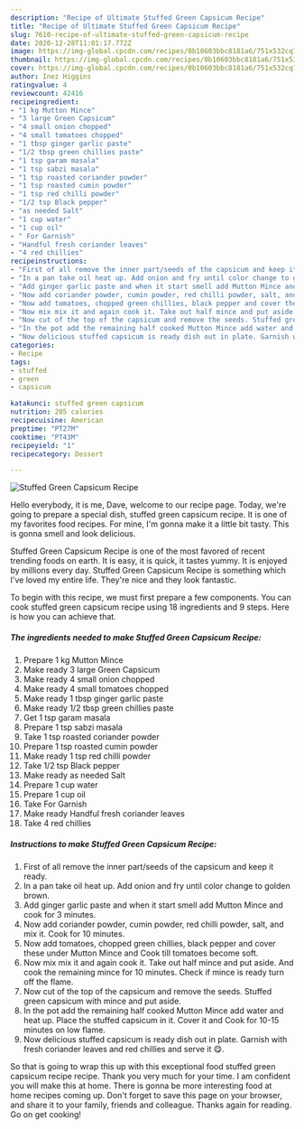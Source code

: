 ```yaml
---
description: "Recipe of Ultimate Stuffed Green Capsicum Recipe"
title: "Recipe of Ultimate Stuffed Green Capsicum Recipe"
slug: 7610-recipe-of-ultimate-stuffed-green-capsicum-recipe
date: 2020-12-28T11:01:17.772Z
image: https://img-global.cpcdn.com/recipes/0b10603bbc8181a6/751x532cq70/stuffed-green-capsicum-recipe-recipe-main-photo.jpg
thumbnail: https://img-global.cpcdn.com/recipes/0b10603bbc8181a6/751x532cq70/stuffed-green-capsicum-recipe-recipe-main-photo.jpg
cover: https://img-global.cpcdn.com/recipes/0b10603bbc8181a6/751x532cq70/stuffed-green-capsicum-recipe-recipe-main-photo.jpg
author: Inez Higgins
ratingvalue: 4
reviewcount: 42416
recipeingredient:
- "1 kg Mutton Mince"
- "3 large Green Capsicum"
- "4 small onion chopped"
- "4 small tomatoes chopped"
- "1 tbsp ginger garlic paste"
- "1/2 tbsp green chillies paste"
- "1 tsp garam masala"
- "1 tsp sabzi masala"
- "1 tsp roasted coriander powder"
- "1 tsp roasted cumin powder"
- "1 tsp red chilli powder"
- "1/2 tsp Black pepper"
- "as needed Salt"
- "1 cup water"
- "1 cup oil"
- " For Garnish"
- "Handful fresh coriander leaves"
- "4 red chillies"
recipeinstructions:
- "First of all remove the inner part/seeds of the capsicum and keep it ready."
- "In a pan take oil heat up. Add onion and fry until color change to golden brown."
- "Add ginger garlic paste and when it start smell add Mutton Mince and cook for 3 minutes."
- "Now add coriander powder, cumin powder, red chilli powder, salt, and mix it. Cook for 10 minutes."
- "Now add tomatoes, chopped green chillies, black pepper and cover these under Mutton Mince and Cook till tomatoes become soft."
- "Now mix mix it and again cook it. Take out half mince and put aside. And cook the remaining mince for 10 minutes. Check if mince is ready turn off the flame."
- "Now cut of the top of the capsicum and remove the seeds. Stuffed green capsicum with mince and put aside."
- "In the pot add the remaining half cooked Mutton Mince add water and heat up. Place the stuffed capsicum in it. Cover it and Cook for 10-15 minutes on low flame."
- "Now delicious stuffed capsicum is ready dish out in plate. Garnish with fresh coriander leaves and red chillies and serve it 😋."
categories:
- Recipe
tags:
- stuffed
- green
- capsicum

katakunci: stuffed green capsicum 
nutrition: 205 calories
recipecuisine: American
preptime: "PT27M"
cooktime: "PT43M"
recipeyield: "1"
recipecategory: Dessert

---
```



![Stuffed Green Capsicum Recipe](https://img-global.cpcdn.com/recipes/0b10603bbc8181a6/751x532cq70/stuffed-green-capsicum-recipe-recipe-main-photo.jpg)

Hello everybody, it is me, Dave, welcome to our recipe page. Today, we're going to prepare a special dish, stuffed green capsicum recipe. It is one of my favorites food recipes. For mine, I'm gonna make it a little bit tasty. This is gonna smell and look delicious.

Stuffed Green Capsicum Recipe is one of the most favored of recent trending foods on earth. It is easy, it is quick, it tastes yummy. It is enjoyed by millions every day. Stuffed Green Capsicum Recipe is something which I've loved my entire life. They're nice and they look fantastic.




To begin with this recipe, we must first prepare a few components. You can cook stuffed green capsicum recipe using 18 ingredients and 9 steps. Here is how you can achieve that.

<!--inarticleads1-->

##### The ingredients needed to make Stuffed Green Capsicum Recipe:

1. Prepare 1 kg Mutton Mince
1. Make ready 3 large Green Capsicum
1. Make ready 4 small onion chopped
1. Make ready 4 small tomatoes chopped
1. Make ready 1 tbsp ginger garlic paste
1. Make ready 1/2 tbsp green chillies paste
1. Get 1 tsp garam masala
1. Prepare 1 tsp sabzi masala
1. Take 1 tsp roasted coriander powder
1. Prepare 1 tsp roasted cumin powder
1. Make ready 1 tsp red chilli powder
1. Take 1/2 tsp Black pepper
1. Make ready as needed Salt
1. Prepare 1 cup water
1. Prepare 1 cup oil
1. Take  For Garnish
1. Make ready Handful fresh coriander leaves
1. Take 4 red chillies




<!--inarticleads2-->

##### Instructions to make Stuffed Green Capsicum Recipe:

1. First of all remove the inner part/seeds of the capsicum and keep it ready.
1. In a pan take oil heat up. Add onion and fry until color change to golden brown.
1. Add ginger garlic paste and when it start smell add Mutton Mince and cook for 3 minutes.
1. Now add coriander powder, cumin powder, red chilli powder, salt, and mix it. Cook for 10 minutes.
1. Now add tomatoes, chopped green chillies, black pepper and cover these under Mutton Mince and Cook till tomatoes become soft.
1. Now mix mix it and again cook it. Take out half mince and put aside. And cook the remaining mince for 10 minutes. Check if mince is ready turn off the flame.
1. Now cut of the top of the capsicum and remove the seeds. Stuffed green capsicum with mince and put aside.
1. In the pot add the remaining half cooked Mutton Mince add water and heat up. Place the stuffed capsicum in it. Cover it and Cook for 10-15 minutes on low flame.
1. Now delicious stuffed capsicum is ready dish out in plate. Garnish with fresh coriander leaves and red chillies and serve it 😋.




So that is going to wrap this up with this exceptional food stuffed green capsicum recipe recipe. Thank you very much for your time. I am confident you will make this at home. There is gonna be more interesting food at home recipes coming up. Don't forget to save this page on your browser, and share it to your family, friends and colleague. Thanks again for reading. Go on get cooking!
